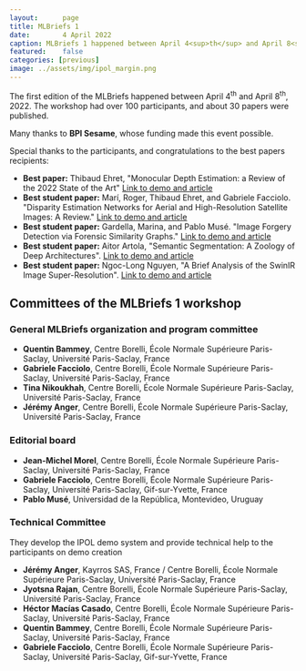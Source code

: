 ```yaml
---
layout:      page
title: MLBriefs 1
date:        4 April 2022
caption: MLBriefs 1 happened between April 4<sup>th</sup> and April 8<sup>th</sup>, 2022. The workshop had over 100 participants, and about 30 papers were published.
featured:    false
categories: [previous]
image: ../assets/img/ipol_margin.png
---
```


The first edition of the MLBriefs happened between April 4<sup>th</sup> and April 8<sup>th</sup>, 2022.
The workshop had over 100 participants, and about 30 papers were published.

Many thanks to **BPI Sesame**, whose funding made this event possible.

Special thanks to the participants, and congratulations to the best papers recipients:
* **Best paper:** Thibaud Ehret, "Monocular Depth Estimation: a Review of the 2022 State of the Art" [Link to demo and article](http://www.ipol.im/pub/art/2023/459/)
* **Best student paper:** Marí, Roger, Thibaud Ehret, and Gabriele Facciolo. "Disparity Estimation Networks for Aerial and High-Resolution Satellite Images: A Review." [Link to demo and article](http://www.ipol.im/pub/art/2022/435/)
* **Best student paper:** Gardella, Marina, and Pablo Musé. "Image Forgery Detection via Forensic Similarity Graphs." [Link to demo and article](http://www.ipol.im/pub/art/2022/432/)
* **Best student paper:** Aitor Artola, "Semantic Segmentation: A Zoology of Deep Architectures". [Link to demo and article](http://www.ipol.im/pub/art/2023/447/)
* **Best student paper:** Ngoc-Long Nguyen, "A Brief Analysis of the SwinIR Image Super-Resolution". [Link to demo and article](http://www.ipol.im/pub/art/2022/430/)

## Committees of the MLBriefs 1 workshop
### General MLBriefs organization and program committee 
* **Quentin Bammey**, Centre Borelli, École Normale Supérieure Paris-Saclay, Université Paris-Saclay, France
* **Gabriele Facciolo**, Centre Borelli, École Normale Supérieure Paris-Saclay, Université Paris-Saclay, France
* **Tina Nikoukhah**, Centre Borelli, École Normale Supérieure Paris-Saclay, Université Paris-Saclay, France
* **Jérémy Anger**, Centre Borelli, École Normale Supérieure Paris-Saclay, Université Paris-Saclay, France

### Editorial board
* **Jean-Michel Morel**, Centre Borelli, École Normale Supérieure Paris-Saclay, Université Paris-Saclay, France
* **Gabriele Facciolo**, Centre Borelli, École Normale Supérieure Paris-Saclay, Université Paris-Saclay, Gif-sur-Yvette, France
* **Pablo Musé**, Universidad de la República, Montevideo, Uruguay

### Technical Committee
They develop the IPOL demo system and provide technical help to the participants on demo creation
* **Jérémy Anger**, Kayrros SAS, France / Centre Borelli, École Normale Supérieure Paris-Saclay, Université Paris-Saclay, France
* **Jyotsna Rajan**, Centre Borelli, École Normale Supérieure Paris-Saclay, Université Paris-Saclay, France
* **Héctor Macías Casado**, Centre Borelli, École Normale Supérieure Paris-Saclay, Université Paris-Saclay, France
* **Quentin Bammey**, Centre Borelli, École Normale Supérieure Paris-Saclay, Université Paris-Saclay, France
* **Gabriele Facciolo**, Centre Borelli, École Normale Supérieure Paris-Saclay, Université Paris-Saclay, Gif-sur-Yvette, France